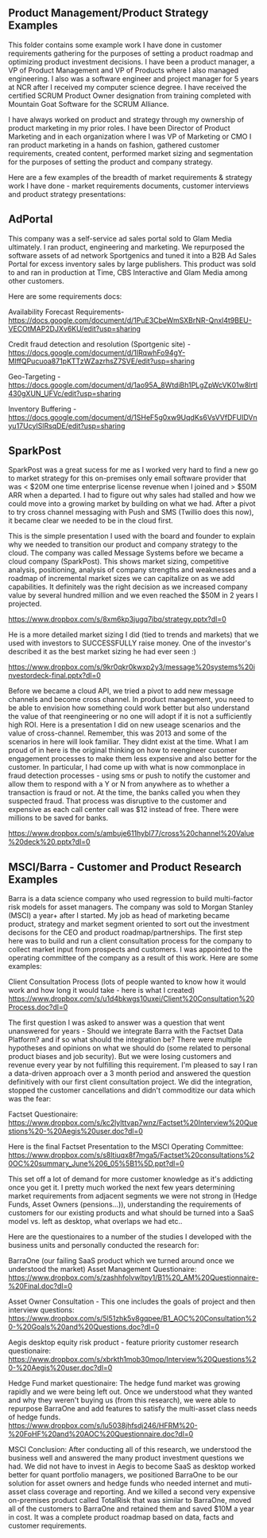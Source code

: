 
## Product Management/Product Strategy Examples
This folder contains some example work I have done in customer requirements gathering for the purposes of setting a product roadmap and optimizing product investment decisions.  I have been a product manager, a VP of Product Management and VP of Products where I also managed engineering.  I also was a software engineer and project manager for 5 years at NCR after I received my computer science degree.  I have received the certified SCRUM Product Owner designation from training completed with Mountain Goat Software for the SCRUM Alliance.  

I have always worked on product and strategy through my ownership of product marketing in my prior roles.  I have been Director of Product Marketing and in each organization where I was VP of Marketing or CMO I ran product marketing in a hands on fashion, gathered customer requirements, created content, performed market sizing and segmentation for the purposes of setting the product and company strategy.

Here are a few examples of the breadth of market requirements & strategy work I have done - market requirements documents, customer interviews and product strategy presentations:

## AdPortal 
This company was a self-service ad sales portal sold to Glam Media ultimately. I ran product, engineering and marketing.  We repurposed the software assets of ad network Sportgenics and tuned it into a B2B Ad Sales Portal for excess inventory sales by large publishers.  This product was sold to and ran in production at Time, CBS Interactive and Glam Media among other customers.

Here are some requirements docs:

Availability Forecast Requirements- https://docs.google.com/document/d/1PuE3CbeWmSXBrNR-Qnxl4t9BEU-VECOtMAP2DJXv6KU/edit?usp=sharing

Credit fraud detection and resolution (Sportgenic site) - https://docs.google.com/document/d/1IRqwhFo94gY-MIffQPucuoa871pKTTzWZazrhsZ7SVE/edit?usp=sharing

Geo-Targeting  - https://docs.google.com/document/d/1ao95A_8WtdiBh1PLgZpWcVK01w8Irtl430gXUN_UFVc/edit?usp=sharing

Inventory Buffering - https://docs.google.com/document/d/1SHeF5g0xw9UqdKs6VsVVfDFUIDVnyu17UcyISlRsqDE/edit?usp=sharing

## SparkPost
SparkPost was a great sucess for me as I worked very hard to find a new go to market strategy for this on-premises only email software provider that was < $20M one time enterprise license revenue when I joined and > $50M ARR when a departed.  I had to figure out why sales had stalled and how we could move into a growing market by building on what we had.  After a pivot to try cross channel messaging with Push and SMS (Twillio does this now), it became clear we needed to be in the cloud first.

This is the simple presentation I used with the board and founder to explain why we needed to transition our product and company strategy to the cloud.  The company was called Message Systems before we became a cloud company (SparkPost).  This shows market sizing, competitive analysis, positioning, analysis of company strengths and weaknesses and a roadmap of incremental market sizes we can capitalize on as we add capabilities.  It definitely was the right decision as we increased company value by several hundred million and we even reached the $50M in 2 years I projected.

https://www.dropbox.com/s/8xm6kp3jugq7ibq/strategy.pptx?dl=0

He is a more detailed market sizing I did (tied to trends and markets) that we used with investors to SUCCESSFULLY raise money.  One of the investor's described it as the best market sizing he had ever seen :)

https://www.dropbox.com/s/9kr0qkr0kwxp2y3/message%20systems%20investordeck-final.pptx?dl=0

Before we became a cloud API, we tried a pivot to add new message channels and become cross channel.  In product management, you need to be able to envision how something could work better but also understand the value of that reengineering or no one will adopt if it is not a sufficiently high ROI.  Here is a presentation I did on new useage scenarios and the value of cross-channel.  Remember, this was 2013 and some of the scenarios in here will look familiar.  They didnt exist at the time.  What I am proud of in here is the original thinking on how to reengineer cusomer engagement processes to make them less expensive and also better for the customer.  In particular, I had come up with what is now commonplace in fraud detection processes - using sms or push to notify the customer and allow them to respond with a Y or N from anywhere as to whether a transaction is fraud or not.  At the time, the banks called you when they suspected fraud.  That process was disruptive to the customer and expensive as each call center call was $12 instead of free.   There were millions to be saved for banks.  

https://www.dropbox.com/s/ambuje611hybl77/cross%20channel%20Value%20deck%20.pptx?dl=0



## MSCI/Barra - Customer and Product Research Examples
Barra is a data science company who used regression to build multi-factor risk models for asset managers. The company was sold to Morgan Stanley (MSCI) a year+ after I started.  My job as head of marketing became product, strategy and market segment oriented to sort out the investment decisons for the CEO and product roadmap/partnerships. The first step here was to build and run a client consultation process for the company to collect market input from prospects and customers.  I was appointed to the operating committee of the company as a result of this work.  Here are some examples: 

Client Consultation Process (lots of people wanted to know how it would work and how long it would take - here is what I created)
https://www.dropbox.com/s/u1d4bkwgs10uxei/Client%20Consultation%20Process.doc?dl=0

The first question I was asked to answer was a question that went unanswered for years - Should we integrate Barra with the Factset Data Platform? and if so what should the integration be?  There were multiple hypotheses and opinions on what we should do (some related to personal product biases and job security).  But we were losing customers and revenue every year by not fulfilling this requirement.  I'm pleased to say I ran a data-driven approach over a 3 month period and answered the question definitively with our first client consultation project.  We did the integration, stopped the customer cancellations and didn't commoditize our data which was the fear:

Factset Questionaire:
https://www.dropbox.com/s/kc2lylttvap7wnz/Factset%20Interview%20Questions%20-%20Aegis%20user.doc?dl=0

Here is the final Factset Presentation to the MSCI Operating Committee:
https://www.dropbox.com/s/s8ltiuqx8f7mga5/Factset%20consultations%20OC%20summary_June%206_05%5B1%5D.ppt?dl=0

This set off a lot of demand for more customer knowledge as it's addicting once you get it.  I pretty much worked the next few years determining market requirements from adjacent segments we were not strong in (Hedge Funds, Asset Owners (pensions...)), understanding the requirements of customers for our existing products and what should be turned into a SaaS model vs. left as desktop, what overlaps we had etc..

Here are the questionaires to a number of the studies I developed with the business units and personally conducted the research for:

BarraOne (our failing SaaS product which we turned around once we understood the market) Asset Management Questionaire:
https://www.dropbox.com/s/zashhfolvwltpy1/B1%20_AM%20Questionnaire-%20Final.doc?dl=0

Asset Owner Consultation - This one includes the goals of project and then interview questions:
https://www.dropbox.com/s/5l51zhk5v8gqpee/B1_AOC%20Consultation%20-%20Goals%20and%20Questions.doc?dl=0

Aegis desktop equity risk product - feature priority customer research questionaire:
https://www.dropbox.com/s/xbrkth1mob30mop/Interview%20Questions%20-%20Aegis%20user.doc?dl=0

Hedge Fund market questionaire:
The hedge fund market was growing rapidly and we were being left out.  Once we understood what they wanted and why they weren't buying us (from this research), we were able to repurpose BarraOne and add features to satisfy the multi-asset class needs of hedge funds.  
https://www.dropbox.com/s/lu5038jhfsdj246/HFRM%20-%20FoHF%20and%20AOC%20Questionnaire.doc?dl=0

MSCI Conclusion:
After conducting all of this research, we understood the business well and answered the many product investment questions we had.  We did not have to invest in Aegis to become SaaS as desktop worked better for quant portfolio managers, we positioned BarraOne to be our solution for asset owners and hedge funds who needed internet and muti-asset class coverage and reporting.  And we killed a second very expensive on-premises product called TotalRisk that was similar to BarraOne, moved all of the customers to BarraOne and retained them and saved $10M a year in cost.  It was a complete product roadmap based on data, facts and customer requirements.

